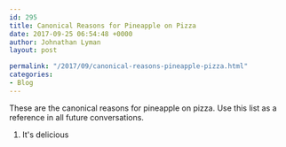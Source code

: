 ```yaml
---
id: 295
title: Canonical Reasons for Pineapple on Pizza
date: 2017-09-25 06:54:48 +0000
author: Johnathan Lyman
layout: post

permalink: "/2017/09/canonical-reasons-pineapple-pizza.html"
categories:
- Blog
---
```

<div class="kg-card-markdown"><p>These are the canonical reasons for pineapple on pizza. Use this list as a reference in all future conversations.</p><ol><li>It's delicious</li></ol></div>